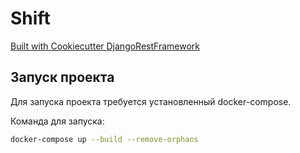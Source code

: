 # Shift

[Built with Cookiecutter DjangoRestFramework](https://github.com/PC-Nazarka/cookiecutter-django-rest-framework/)

## Запуск проекта

Для запуска проекта требуется установленный docker-compose.

Команда для запуска:

```bash
docker-compose up --build --remove-orphans
```
